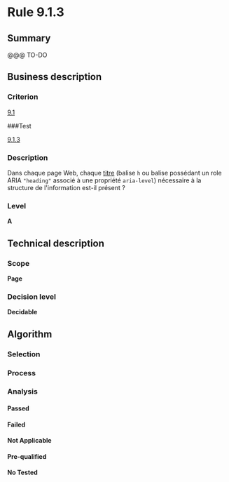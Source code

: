 # Rule 9.1.3

## Summary

@@@ TO-DO

## Business description

### Criterion

[9.1](http://references.modernisation.gouv.fr/sites/default/files/RGAA3_RC2-1/referentiel_technique.htm#crit-9-1)

###Test

[9.1.3](http://references.modernisation.gouv.fr/sites/default/files/RGAA3_RC2-1/referentiel_technique.htm#test-9-1-3)

### Description

Dans chaque page Web, chaque <a href="http://references.modernisation.gouv.fr/sites/default/files/RGAA3_RC2-1/glossaire.htm#mTitre">titre</a> (balise `h` ou balise poss&eacute;dant un role ARIA `"heading"` associ&eacute; &agrave; une propri&eacute;t&eacute; `aria-level`) n&eacute;cessaire &agrave; la structure de l'information est-il pr&eacute;sent ?

### Level

**A**

## Technical description

### Scope

**Page**

### Decision level

**Decidable**

## Algorithm

### Selection

### Process

### Analysis

#### Passed

#### Failed

#### Not Applicable

#### Pre-qualified

#### No Tested 






